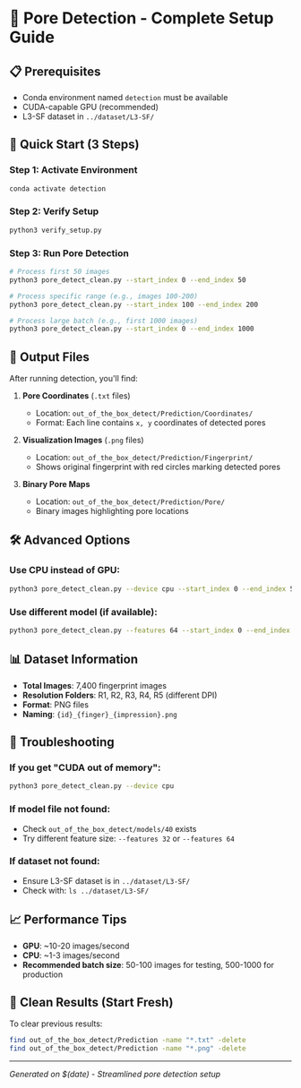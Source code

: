 # 🔬 Pore Detection - Complete Setup Guide

## 📋 Prerequisites
- Conda environment named `detection` must be available
- CUDA-capable GPU (recommended)
- L3-SF dataset in `../dataset/L3-SF/`

## 🚀 Quick Start (3 Steps)

### Step 1: Activate Environment
```bash
conda activate detection
```

### Step 2: Verify Setup
```bash
python3 verify_setup.py
```

### Step 3: Run Pore Detection
```bash
# Process first 50 images
python3 pore_detect_clean.py --start_index 0 --end_index 50

# Process specific range (e.g., images 100-200)  
python3 pore_detect_clean.py --start_index 100 --end_index 200

# Process large batch (e.g., first 1000 images)
python3 pore_detect_clean.py --start_index 0 --end_index 1000
```

## 📁 Output Files

After running detection, you'll find:

1. **Pore Coordinates** (`.txt` files)
   - Location: `out_of_the_box_detect/Prediction/Coordinates/`
   - Format: Each line contains `x, y` coordinates of detected pores

2. **Visualization Images** (`.png` files)
   - Location: `out_of_the_box_detect/Prediction/Fingerprint/`
   - Shows original fingerprint with red circles marking detected pores

3. **Binary Pore Maps** 
   - Location: `out_of_the_box_detect/Prediction/Pore/`
   - Binary images highlighting pore locations

## 🛠️ Advanced Options

### Use CPU instead of GPU:
```bash
python3 pore_detect_clean.py --device cpu --start_index 0 --end_index 50
```

### Use different model (if available):
```bash
python3 pore_detect_clean.py --features 64 --start_index 0 --end_index 50
```

## 📊 Dataset Information

- **Total Images**: 7,400 fingerprint images
- **Resolution Folders**: R1, R2, R3, R4, R5 (different DPI)
- **Format**: PNG files
- **Naming**: `{id}_{finger}_{impression}.png`

## 🔧 Troubleshooting

### If you get "CUDA out of memory":
```bash
python3 pore_detect_clean.py --device cpu
```

### If model file not found:
- Check `out_of_the_box_detect/models/40` exists
- Try different feature size: `--features 32` or `--features 64`

### If dataset not found:
- Ensure L3-SF dataset is in `../dataset/L3-SF/`  
- Check with: `ls ../dataset/L3-SF/`

## 📈 Performance Tips

- **GPU**: ~10-20 images/second
- **CPU**: ~1-3 images/second  
- **Recommended batch size**: 50-100 images for testing, 500-1000 for production

## 🧹 Clean Results (Start Fresh)

To clear previous results:
```bash
find out_of_the_box_detect/Prediction -name "*.txt" -delete
find out_of_the_box_detect/Prediction -name "*.png" -delete  
```

---
*Generated on $(date) - Streamlined pore detection setup*
